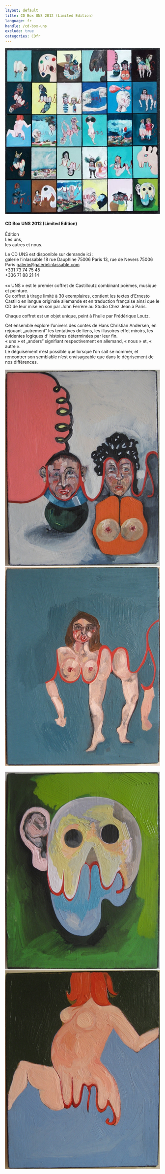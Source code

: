 ```yaml
---
layout: default
title: CD Box UNS 2012 (Limited Edition)
language: fr
handle: /cd-box-uns
exclude: true
categories: CDfr
---
```


<a rel="lightbox" data-lightbox="example-1" href="/images/uns-all-cover.jpg" title="CD Box UNS"><img src="/images/uns-all-cover.jpg" alt="CD Box UNS" class="img-left"></a>
#### CD Box UNS 2012 (Limited Edition) 
  
Édition  
Les uns,  
les autres et nous.  
  
Le CD UNS est disponible sur demande ici :  
galerie l’inlassable
18 rue Dauphine
75006 Paris
13, rue de Nevers 75006 Paris
galerie@galerielinlassable.com  
+331 73 74 75 45  
+336 71 88 21 14
<br style="clear:both" />
<br style="clear:both" />
«« UNS » est le premier coffret de Castilloutz combinant poèmes, musique et peinture.  
Ce coffret à tirage limité à 30 exemplaires, contient les textes d’Ernesto Castillo en langue originale allemande et en traduction française ainsi que le CD de leur mise en son par John Ferrère au Studio Chez Jean à Paris.  
  
Chaque coffret est un objet unique, peint à l’huile par Frédérique Loutz.  

Cet ensemble explore l’univers des contes de Hans Christian Andersen, en rejouant „autrement“ les tentatives de liens, les illusoires effet miroirs, les évidentes logiques d’ histoires déterminées par leur fin.  
« uns » et „anders“ signifiant respectivement en allemand, « nous » et, « autre ».  
Le déguisement n’est possible que lorsque l’on sait se nommer,
et rencontrer son semblable n’est envisageable que dans le dégrisement de nos différences.
<br style="clear:both" />
<br style="clear:both" />
<a rel="lightbox" data-lightbox="example-1" href="/images/uns-2011-10-10x8cm.jpg" title="CD Box UNS 1"><img src="/images/uns-2011-10-10x8cm.jpg" alt="CD Box UNS 1" class="img-left2"></a>
<a rel="lightbox" data-lightbox="example-1" href="/images/uns-2011-14-10x8cm.jpg" title="CD Box UNS 2"><img src="/images/uns-2011-14-10x8cm.jpg" alt="CD Box UNS 2" class="img-right2"></a>
<br style="clear:both" />
<br style="clear:both" />
<a rel="lightbox" data-lightbox="example-1" href="/images/uns-2011-16-10x8cm.jpg" title="CD Box UNS 3"><img src="/images/uns-2011-16-10x8cm.jpg" alt="CD Box UNS 3" class="img-left2"></a>
<a rel="lightbox" data-lightbox="example-1" href="/images/uns-2011-19-10x8cm.jpg" title="CD Box UNS 4"><img src="/images/uns-2011-19-10x8cm.jpg" alt="CD Box UNS 4" class="img-right2"></a>
<br style="clear:both" />
<br style="clear:both" />


